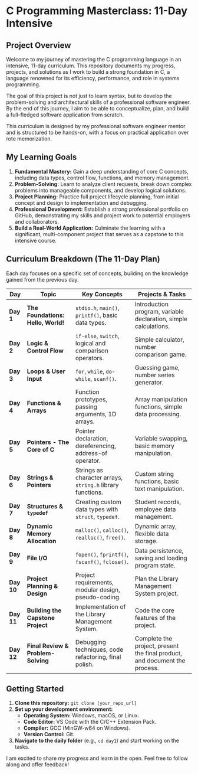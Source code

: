 # C Programming Masterclass: 11-Day Intensive

## Project Overview

Welcome to my journey of mastering the C programming language in an intensive, 11-day curriculum. This repository documents my progress, projects, and solutions as I work to build a strong foundation in C, a language renowned for its efficiency, performance, and role in systems programming.

The goal of this project is not just to learn syntax, but to develop the problem-solving and architectural skills of a professional software engineer. By the end of this journey, I aim to be able to conceptualize, plan, and build a full-fledged software application from scratch.

This curriculum is designed by my professional software engineer mentor and is structured to be hands-on, with a focus on practical application over rote memorization.

## My Learning Goals

1.  **Fundamental Mastery:** Gain a deep understanding of core C concepts, including data types, control flow, functions, and memory management.
2.  **Problem-Solving:** Learn to analyze client requests, break down complex problems into manageable components, and develop logical solutions.
3.  **Project Planning:** Practice full project lifecycle planning, from initial concept and design to implementation and debugging.
4.  **Professional Development:** Establish a strong professional portfolio on GitHub, demonstrating my skills and project work to potential employers and collaborators.
5.  **Build a Real-World Application:** Culminate the learning with a significant, multi-component project that serves as a capstone to this intensive course.

## Curriculum Breakdown (The 11-Day Plan)

Each day focuses on a specific set of concepts, building on the knowledge gained from the previous day.

| Day     | Topic                               | Key Concepts                                          | Projects & Tasks                                                              |
|---------|-------------------------------------|-------------------------------------------------------|-------------------------------------------------------------------------------|
| **Day 1** | **The Foundations: Hello, World!** | `stdio.h`, `main()`, `printf()`, basic data types.        | Introduction program, variable declaration, simple calculations.              |
| **Day 2** | **Logic & Control Flow** | `if-else`, `switch`, logical and comparison operators.  | Simple calculator, number comparison game.                                    |
| **Day 3** | **Loops & User Input** | `for`, `while`, `do-while`, `scanf()`.                    | Guessing game, number series generator.                                       |
| **Day 4** | **Functions & Arrays** | Function prototypes, passing arguments, 1D arrays.      | Array manipulation functions, simple data processing.                         |
| **Day 5** | **Pointers - The Core of C** | Pointer declaration, dereferencing, address-of operator. | Variable swapping, basic memory manipulation.                                 |
| **Day 6** | **Strings & Pointers** | Strings as character arrays, `string.h` library functions. | Custom string functions, basic text manipulation.                             |
| **Day 7** | **Structures & `typedef`** | Creating custom data types with `struct`, `typedef`.      | Student records, employee data management.                                    |
| **Day 8** | **Dynamic Memory Allocation** | `malloc()`, `calloc()`, `realloc()`, `free()`.              | Dynamic array, flexible data storage.                                         |
| **Day 9** | **File I/O** | `fopen()`, `fprintf()`, `fscanf()`, `fclose()`.           | Data persistence, saving and loading program state.                           |
| **Day 10**| **Project Planning & Design** | Project requirements, modular design, pseudo-coding.    | Plan the Library Management System project.                                   |
| **Day 11**| **Building the Capstone Project** | Implementation of the Library Management System.        | Code the core features of the project.                                        |
| **Day 12**| **Final Review & Problem-Solving** | Debugging techniques, code refactoring, final polish.   | Complete the project, present the final product, and document the process.    |

## Getting Started

1.  **Clone this repository:** `git clone [your_repo_url]`
2.  **Set up your development environment:**
    * **Operating System:** Windows, macOS, or Linux.
    * **Code Editor:** VS Code with the C/C++ Extension Pack.
    * **Compiler:** GCC (MinGW-w64 on Windows).
    * **Version Control:** Git.
3.  **Navigate to the daily folder** (e.g., `cd day1`) and start working on the tasks.

I am excited to share my progress and learn in the open. Feel free to follow along and offer feedback!